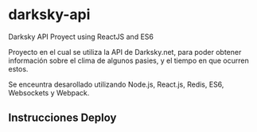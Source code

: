 # darksky-api
Darksky API Proyect using ReactJS and ES6

Proyecto en el cual se utiliza la API de Darksky.net, para poder obtener información sobre el clima de algunos pasies, y el tiempo en que ocurren estos.

Se enceuntra desarollado utilizando Node.js, React.js, Redis, ES6, Websockets y Webpack.

## Instrucciones Deploy



